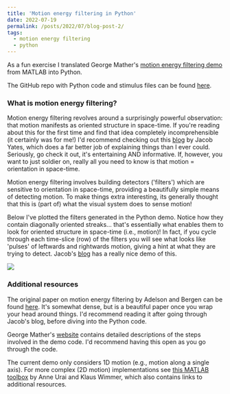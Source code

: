```yaml
---
title: 'Motion energy filtering in Python'
date: 2022-07-19
permalink: /posts/2022/07/blog-post-2/
tags:
  - motion energy filtering
  - python
---
```


As a fun exercise I translated George Mather's [motion energy filtering demo](http://www.georgemather.com/Model.html) from MATLAB into Python. 

The GitHub repo with Python code and stimulus files can be found [here](https://github.com/bootstrapbill/motion-energy-python-translation). 

### What is motion energy filtering?
Motion energy filtering revolves around a surprisingly powerful observation: that motion manifests as oriented structure in space-time. If you're reading about this for the first time and find that idea completely incomprehensible (it certainly was for me!) I'd recommend checking out this [blog](https://jake.vision/blog/motion-illusions/) by Jacob Yates, which does a far better job of explaining things than I ever could. Seriously, go check it out, it's entertaining AND informative. If, however, you want to just soldier on, really all you need to know is that motion = orientation in space-time.

Motion energy filtering involves building detectors ('filters') which are sensitive to orientation in space-time, providing a beautifully simple means of detecting motion. To make things extra interesting, its generally thought that this is (part of) what the visual system does to sense motion!

Below I've plotted the filters generated in the Python demo. Notice how they contain diagonally oriented streaks... that's essentially what enables them to look for oriented structure in space-time (i.e., motion)! In fact, if you cycle through each time-slice (row) of the filters you will see what looks like 'pulses' of leftwards and rightwards motion, giving a hint at what they are trying to detect. Jacob's [blog](https://jake.vision/blog/motion-illusions/) has a really nice demo of this.

![](../../../../images/motion_energy_filters.jpg)

### Additional resources

The original paper on motion energy filtering by Adelson and Bergen can be found [here](https://opg.optica.org/josaa/fulltext.cfm?uri=josaa-2-2-284&id=1945). It's somewhat dense, but is a beautiful paper once you wrap your head around things. I'd recommend reading it after going through Jacob's blog, before diving into the Python code.

George Mather's [website](http://www.georgemather.com/Model.html) contains detailed descriptions of the steps involved in the demo code. I'd recommend having this open as you go through the code. 

The current demo only considers 1D motion (e.g., motion along a single axis). For more complex (2D motion) implementations see [this MATLAB toolbox](https://github.com/anne-urai/motion_energy_filtering) by Anne Urai and Klaus Wimmer, which also contains links to additional resources. 